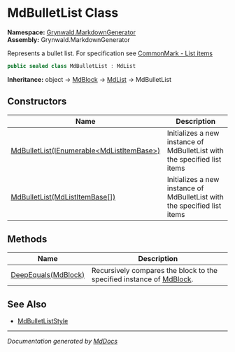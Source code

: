 ﻿<!--  
  <auto-generated>   
    The contents of this file were generated by a tool.  
    Changes to this file may be list if the file is regenerated  
  </auto-generated>   
-->

# MdBulletList Class

**Namespace:** [Grynwald.MarkdownGenerator](../index.md)  
**Assembly:** Grynwald.MarkdownGenerator

Represents a bullet list. For specification see [CommonMark \- List items](https://spec.commonmark.org/0.28/#list-items)

```csharp
public sealed class MdBulletList : MdList
```

**Inheritance:** object → [MdBlock](../MdBlock/index.md) → [MdList](../MdList/index.md) → MdBulletList

## Constructors

| Name                                                                                                       | Description                                                              |
| ---------------------------------------------------------------------------------------------------------- | ------------------------------------------------------------------------ |
| [MdBulletList(IEnumerable\<MdListItemBase\>)](constructors/index.md#mdbulletlistienumerablemdlistitembase) | Initializes a new instance of MdBulletList with the specified list items |
| [MdBulletList(MdListItemBase\[\])](constructors/index.md#mdbulletlistmdlistitembase)                       | Initializes a new instance of MdBulletList with the specified list items |

## Methods

| Name                                         | Description                                                                                 |
| -------------------------------------------- | ------------------------------------------------------------------------------------------- |
| [DeepEquals(MdBlock)](methods/DeepEquals.md) | Recursively compares the block to the specified instance of [MdBlock](../MdBlock/index.md). |

## See Also

- [MdBulletListStyle](../MdBulletListStyle/index.md)

___

*Documentation generated by [MdDocs](https://github.com/ap0llo/mddocs)*
